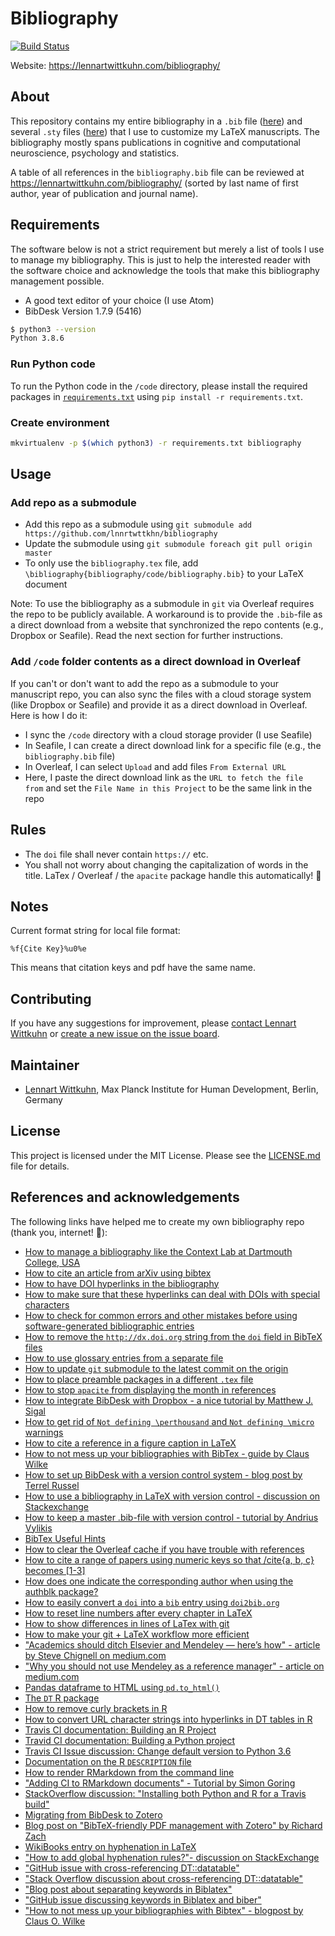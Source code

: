 # Bibliography

[![Build Status](https://app.travis-ci.com/lnnrtwttkhn/bibliography.svg?branch=master)](https://app.travis-ci.com/lnnrtwttkhn/bibliography)

Website: https://lennartwittkuhn.com/bibliography/

## About

This repository contains my entire bibliography in a `.bib` file ([here](https://github.com/lnnrtwttkhn/bibliography/blob/master/code/bibliography.bib)) and several `.sty` files ([here](https://github.com/lnnrtwttkhn/bibliography/tree/master/code)) that I use to customize my LaTeX manuscripts.
The bibliography mostly spans publications in cognitive and computational neuroscience, psychology and statistics.

A table of all references in the `bibliography.bib` file can be reviewed at https://lennartwittkuhn.com/bibliography/ (sorted by last name of first author, year of publication and journal name).

## Requirements

The software below is not a strict requirement but merely a list of tools I use to manage my bibliography.
This is just to help the interested reader with the software choice and acknowledge the tools that make this bibliography management possible.

* A good text editor of your choice (I use Atom)
* BibDesk Version 1.7.9 (5416)

```bash
$ python3 --version
Python 3.8.6
```

### Run Python code

To run the Python code in the `/code` directory, please install the required packages in [`requirements.txt`](requirements.txt) using `pip install -r requirements.txt`.

### Create environment

```bash
mkvirtualenv -p $(which python3) -r requirements.txt bibliography
```

## Usage

### Add repo as a submodule

* Add this repo as a submodule using `git submodule add https://github.com/lnnrtwttkhn/bibliography`
* Update the submodule using `git submodule foreach git pull origin master`
* To only use the `bibliography.tex` file, add `\bibliography{bibliography/code/bibliography.bib}` to your LaTeX document

Note: To use the bibliography as a submodule in `git` via Overleaf requires the repo to be publicly available.
A workaround is to provide the `.bib`-file as a direct download from a website that synchronized the repo contents (e.g., Dropbox or Seafile).
Read the next section for further instructions.

### Add `/code` folder contents as a direct download in Overleaf

If you can't or don't want to add the repo as a submodule to your manuscript repo, you can also sync the files with a cloud storage system (like Dropbox or Seafile) and provide it as a direct download in Overleaf. Here is how I do it:

* I sync the `/code` directory with a cloud storage provider (I use Seafile)
* In Seafile, I can create a direct download link for a specific file (e.g., the `bibliography.bib` file)
* In Overleaf, I can select `Upload` and add files `From External URL`
* Here, I paste the direct download link as the `URL to fetch the file from` and set the `File Name in this Project` to be the same link in the repo

## Rules

* The `doi` file shall never contain `https://` etc.
* You shall not worry about changing the capitalization of words in the title. LaTex / Overleaf / the `apacite` package handle this automatically! :clap:

## Notes

Current format string for local file format:

```
%f{Cite Key}%u0%e
```

This means that citation keys and pdf have the same name.

## Contributing

If you have any suggestions for improvement, please [contact Lennart Wittkuhn](mailto:wittkuhn@mpib-berlin.mpg.de) or [create a new issue on the issue board](https://github.com/lnnrtwttkhn/bibliography/issues).

## Maintainer

* [Lennart Wittkuhn](mailto:wittkuhn@mpib-berlin.mpg.de), Max Planck Institute for Human Development, Berlin, Germany

## License

This project is licensed under the MIT License.
Please see the [LICENSE.md](LICENSE.md) file for details.

## References and acknowledgements

The following links have helped me to create my own bibliography repo (thank you, internet! :pray:):

* [How to manage a bibliography like the Context Lab at Dartmouth College, USA](https://github.com/ContextLab/CDL-bibliography)
* [How to cite an article from arXiv using bibtex](https://tex.stackexchange.com/a/311325)
* [How to have DOI hyperlinks in the bibliography](https://tex.stackexchange.com/questions/3802/how-to-get-doi-links-in-bibliography)
* [How to make sure that these hyperlinks can deal with DOIs with special characters](https://tex.stackexchange.com/a/19734)
* [How to check for common errors and other mistakes before using software-generated bibliographic entries](https://tex.stackexchange.com/questions/386053/software-generated-bibliographic-entries-common-errors-and-other-mistakes-to-ch)
* [How to remove the `http://dx.doi.org` string from the `doi` field in BibTeX files](https://tex.stackexchange.com/questions/214393/how-to-remove-http-dx-doi-org-string-from-doi-field-in-bibtex-style)
* [How to use glossary entries from a separate file](https://tex.stackexchange.com/questions/287072/creating-glossary-entries-in-separate-file)
* [How to update `git` submodule to the latest commit on the origin](https://stackoverflow.com/questions/5828324/update-git-submodule-to-latest-commit-on-origin)
* [How to place preamble packages in a different `.tex` file](https://tex.stackexchange.com/questions/339923/place-preamble-packages-in-a-different-tex-file)
* [How to stop `apacite` from displaying the month in references](https://tex.stackexchange.com/questions/500421/bibliography-style-apacite-how-to-suppress-month-and-day-fields)
* [How to integrate BibDesk with Dropbox - a nice tutorial by Matthew J. Sigal](https://www.matthewsigal.com/post/integrating-bibdesk-with-dropbox.html)
* [How to get rid of `Not defining \perthousand` and `Not defining \micro` warnings](https://tex.stackexchange.com/questions/165115/getting-not-defining-perthousnad-and-not-defining-micro-when-compiling-beamer)
* [How to cite a reference in a figure caption in LaTeX](https://tex.stackexchange.com/questions/227833/cite-references-in-figure-caption)
* [How to not mess up your bibliographies with BibTex - guide by Claus Wilke](https://serialmentor.com/blog/2015/10/2/Bibtex)
* [How to set up BibDesk with a version control system - blog post by Terrel Russel](https://weblog.terrellrussell.com/2007/02/bibdesk-bibtex-and-subversion-an-academics-necessity/)
* [How to use a bibliography in LaTeX with version control - discussion on Stackexchange](https://tex.stackexchange.com/questions/297075/latex-git-bibliography)
* [How to keep a master .bib-file with version control - tutorial by Andrius Vylikis](http://andrius.velykis.lt/2012/06/master-bibtex-file-git-submodules/)
* [BibTex Useful Hints](https://www.openoffice.org/bibliographic/bibtex-defs.html)
* [How to clear the Overleaf cache if you have trouble with references](https://de.overleaf.com/learn/how-to/Clearing_the_cache)
* [How to cite a range of papers using numeric keys so that /cite{a, b, c} becomes [1-3]](https://tex.stackexchange.com/questions/3871/citing-a-range-of-papers-using-numeric-keys-as-in-citea-b-c-1-3)
* [How does one indicate the corresponding author when using the authblk package?](https://tex.stackexchange.com/questions/309819/how-does-one-indicate-the-corresponding-author-when-using-the-authblk-package)
* [How to easily convert a `doi` into a `bib` entry using `doi2bib.org`](https://www.doi2bib.org/)
* [How to reset line numbers after every chapter in LaTeX](https://tex.stackexchange.com/questions/435418/restart-line-numbers-after-every-chapter)
* [How to show differences in lines of LaTex with git](https://twitter.com/russpoldrack/status/1209481756497383426?s=20)
* [How to make your git + LaTeX workflow more efficient](https://stackoverflow.com/a/6190412)
* ["Academics should ditch Elsevier and Mendeley — here’s how" - article by Steve Chignell on medium.com](https://medium.com/the-nature-of-food/academics-should-ditch-elsevier-and-mendeley-heres-how-153f1a8bf5f4)
* ["Why you should not use Mendeley as a reference manager" - article on medium.com](https://medium.com/@gagarine/3-reasons-you-shouldn-t-use-mendeley-8f00d609bd12)
* [Pandas dataframe to HTML using `pd.to_html()`](https://pandas.pydata.org/pandas-docs/stable/reference/api/pandas.DataFrame.to_html.html)
* [The `DT` R package](https://rstudio.github.io/DT)
* [How to remove curly brackets in R](https://stackoverflow.com/questions/17528159/removing-curly-brackets-in-r)
* [How to convert URL character strings into hyperlinks in DT tables in R](https://stackoverflow.com/questions/30901027/convert-a-column-of-text-urls-into-active-hyperlinks-in-shiny)
* [Travis CI documentation: Building an R Project](https://docs.travis-ci.com/user/languages/r/)
* [Travid CI documentation: Building a Python project](https://docs.travis-ci.com/user/languages/python/)
* [Travis CI Issue discussion: Change default version to Python 3.6](https://travis-ci.community/t/change-default-version-of-python-to-3-6/8663/3)
* [Documentation on the R `DESCRIPTION` file](https://r-pkgs.org/description.html)
* [How to render RMarkdown from the command line](https://github.com/rstudio/rmarkdown/issues/1100)
* ["Adding CI to RMarkdown documents" - Tutorial by Simon Goring](http://www.goring.org/resources/Adding_CI_To_RMarkdown.html)
* [StackOverflow discussion: "Installing both Python and R for a Travis build"](https://stackoverflow.com/questions/44317627/installing-both-python-and-r-for-a-travis-build)
* [Migrating from BibDesk to Zotero](https://inkdroid.org/2020/09/03/bibdesk-and-zotero/)
* [Blog post on "BibTeX-friendly PDF management with Zotero" by Richard Zach](https://richardzach.org/2019/02/09/bibtex-friendly-pdf-management-with-zotero/)
* [WikiBooks entry on hyphenation in LaTeX](https://en.wikibooks.org/wiki/LaTeX/Text_Formatting#Hyphenation)
* ["How to add global hyphenation rules?"- discussion on StackExchange](https://tex.stackexchange.com/questions/27890/how-to-add-global-hyphenation-rules)
* ["GitHub issue with cross-referencing DT::datatable"](https://github.com/rstudio/bookdown/issues/313)
* ["Stack Overflow discussion about cross-referencing DT::datatable"](https://stackoverflow.com/questions/49819892/cross-referencing-dtdatatable-in-bookdown)
* ["Blog post about separating keywords in Biblatex"](http://kiluvonprince.de/bibtex-bibliographies-selected-by-keywords-with-customised-keyword-separators/)
* ["GitHub issue discussing keywords in Biblatex and biber"](https://github.com/plk/biblatex/issues/241)
* ["How to not mess up your bibliographies with Bibtex" - blogpost by Claus O. Wilke](https://clauswilke.com/blog/2015/10/02/bibtex/)
